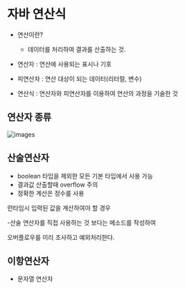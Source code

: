 # 자바 연산식

- 연산이란? 
  - 데이터를 처리하여 결과를 산출하는 것.

- 연산자 : 연산에 사용되는 표시나 기호
- 피연산자 : 연산 대상이 되는 데이터(리터럴, 변수)
- 연산식 : 연산자와 피연산자를 이용하여 연산의 과정을 기술한 것

## 연산자 종류

![images](C:\Users\KWS\Desktop\images.png)

## 산술연산자

- boolean 타입을 제외한 모든 기본 타입에서 사용 가능
- 결과값 산출할때 overflow 주의
- 정확한 계산은 정수를 사용

런타임시 입력된 값을 계산하여야 할 경우

-산술 연산자를 직접 사용하는 것 보다는 메소드를 작성하여 

오버플로우를 미리 조사하고 예외처리한다.

## 이항연산자

- 문자열 연산자